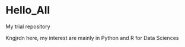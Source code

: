 # Hello_All
My trial repository

Kngjrdn here, my interest are mainly in Python and R for Data Sciences

